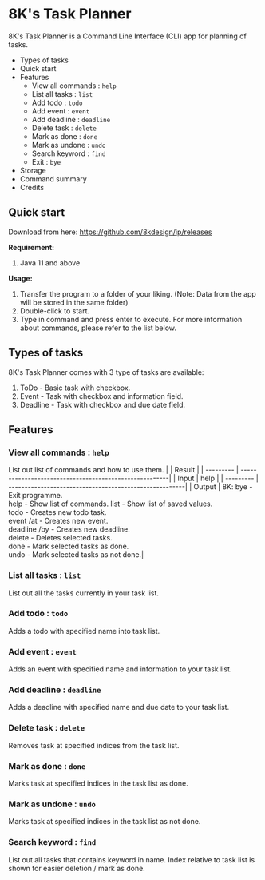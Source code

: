 # 8K's Task Planner

8K's Task Planner is a Command Line Interface (CLI) app for planning of tasks. 

* Types of tasks
* Quick start
* Features
  * View all commands : `help`
  * List all tasks : `list`
  * Add todo : `todo`
  * Add event : `event`
  * Add deadline : `deadline`
  * Delete task : `delete`
  * Mark as done : `done`
  * Mark as undone : `undo`
  * Search keyword : `find`
  * Exit : `bye`
* Storage
* Command summary
* Credits


## Quick start
Download from here: https://github.com/8kdesign/ip/releases

**Requirement:** 
1. Java 11 and above

**Usage:**
1. Transfer the program to a folder of your liking. (Note: Data from the app will be stored in the same folder)
2. Double-click to start.
3. Type in command and press enter to execute.
For more information about commands, please refer to the list below.


## Types of tasks
8K's Task Planner comes with 3 type of tasks are available:
1. ToDo - Basic task with checkbox.
1. Event - Task with checkbox and information field.
1. Deadline - Task with checkbox and due date field.


## Features

### View all commands : `help`
List out list of commands and how to use them.
| | Result |
| --------- | -------------------------------------------------------|
| Input | help |
| --------- | -------------------------------------------------------|
| Output | 8K: bye - Exit programme.<br>    help - Show list of commands.<bt>    list - Show list of saved values.<br>    todo <name> - Creates new todo task.<br>    event <name> /at <info> - Creates new event.<br>    deadline <name> /by <DD-MM-YYYY> - Creates new deadline.<br>    delete <indices> - Deletes selected tasks.<br>    done <indices> - Mark selected tasks as done.<br>    undo <indices> - Mark selected tasks as not done.|

### List all tasks : `list`
List out all the tasks currently in your task list.

### Add todo : `todo`
Adds a todo with specified name into task list.

### Add event : `event`
Adds an event with specified name and information to your task list.

### Add deadline : `deadline`
Adds a deadline with specified name and due date to your task list.

### Delete task : `delete`
Removes task at specified indices from the task list.

### Mark as done : `done`
Marks task at specified indices in the task list as done.

### Mark as undone : `undo`
Marks task at specified indices in the task list as not done.

### Search keyword : `find`
List out all tasks that contains keyword in name. 
Index relative to task list is shown for easier deletion / mark as done.







